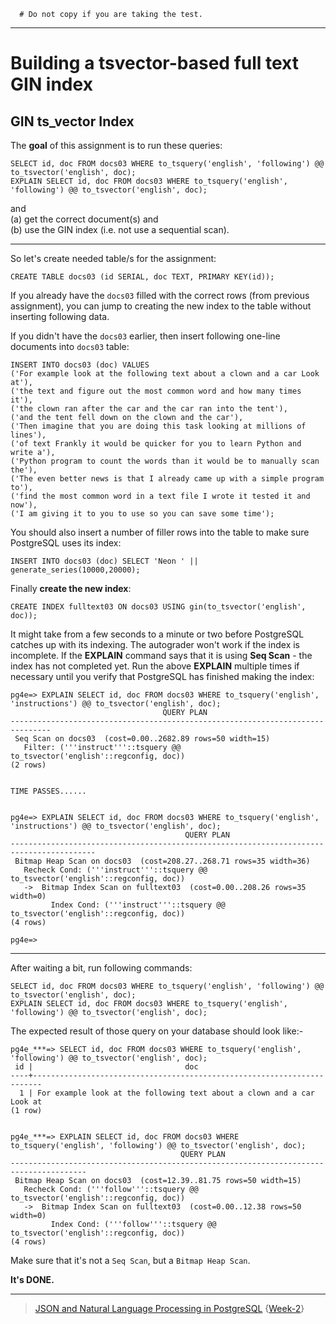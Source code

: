 ```
  # Do not copy if you are taking the test.
```
--- 

# Building a tsvector-based full text GIN index 
## GIN ts_vector Index 

The **goal** of this assignment is to run these queries:
```
SELECT id, doc FROM docs03 WHERE to_tsquery('english', 'following') @@ to_tsvector('english', doc);
EXPLAIN SELECT id, doc FROM docs03 WHERE to_tsquery('english', 'following') @@ to_tsvector('english', doc);
```
and   
(a) get the correct document(s) and  
(b) use the GIN index (i.e. not use a sequential scan). 

---

So let's create needed table/s for the assignment:
```
CREATE TABLE docs03 (id SERIAL, doc TEXT, PRIMARY KEY(id));
```
If you already have the `docs03` filled with the correct rows (from previous assignment), you can jump to creating the new index to the table without inserting following data.

If you didn't have the `docs03` earlier, then insert following one-line documents into `docs03` table: 
```
INSERT INTO docs03 (doc) VALUES
('For example look at the following text about a clown and a car Look at'),
('the text and figure out the most common word and how many times it'),
('the clown ran after the car and the car ran into the tent'),
('and the tent fell down on the clown and the car'),
('Then imagine that you are doing this task looking at millions of lines'),
('of text Frankly it would be quicker for you to learn Python and write a'),
('Python program to count the words than it would be to manually scan the'),
('The even better news is that I already came up with a simple program to'),
('find the most common word in a text file I wrote it tested it and now'),
('I am giving it to you to use so you can save some time');
```

You should also insert a number of filler rows into the table to make sure PostgreSQL uses its index:
```
INSERT INTO docs03 (doc) SELECT 'Neon ' || generate_series(10000,20000);
``` 

Finally **create the new index**:
```
CREATE INDEX fulltext03 ON docs03 USING gin(to_tsvector('english', doc));
```

It might take from a few seconds to a minute or two before PostgreSQL catches up with its indexing. 
The autograder won't work if the index is incomplete. If the **EXPLAIN** command says that it is using **Seq Scan** - the index has not completed yet. 
Run the above **EXPLAIN** multiple times if necessary until you verify that PostgreSQL has finished making the index:

```
pg4e=> EXPLAIN SELECT id, doc FROM docs03 WHERE to_tsquery('english', 'instructions') @@ to_tsvector('english', doc);
                                  QUERY PLAN
-------------------------------------------------------------------------------
 Seq Scan on docs03  (cost=0.00..2682.89 rows=50 width=15)
   Filter: ('''instruct'''::tsquery @@ to_tsvector('english'::regconfig, doc))
(2 rows)


TIME PASSES......


pg4e=> EXPLAIN SELECT id, doc FROM docs03 WHERE to_tsquery('english', 'instructions') @@ to_tsvector('english', doc);
                                       QUERY PLAN
-----------------------------------------------------------------------------------------
 Bitmap Heap Scan on docs03  (cost=208.27..268.71 rows=35 width=36)
   Recheck Cond: ('''instruct'''::tsquery @@ to_tsvector('english'::regconfig, doc))
   ->  Bitmap Index Scan on fulltext03  (cost=0.00..208.26 rows=35 width=0)
         Index Cond: ('''instruct'''::tsquery @@ to_tsvector('english'::regconfig, doc))
(4 rows)

pg4e=>
```

---

After waiting a bit, run following commands:
```
SELECT id, doc FROM docs03 WHERE to_tsquery('english', 'following') @@ to_tsvector('english', doc);
EXPLAIN SELECT id, doc FROM docs03 WHERE to_tsquery('english', 'following') @@ to_tsvector('english', doc);
```

The expected result of those query on your database should look like:- 
```
pg4e_***=> SELECT id, doc FROM docs03 WHERE to_tsquery('english', 'following') @@ to_tsvector('english', doc);
 id |                                  doc
----+------------------------------------------------------------------------
  1 | For example look at the following text about a clown and a car Look at
(1 row)


pg4e_***=> EXPLAIN SELECT id, doc FROM docs03 WHERE to_tsquery('english', 'following') @@ to_tsvector('english', doc);
                                      QUERY PLAN
---------------------------------------------------------------------------------------
 Bitmap Heap Scan on docs03  (cost=12.39..81.75 rows=50 width=15)
   Recheck Cond: ('''follow'''::tsquery @@ to_tsvector('english'::regconfig, doc))
   ->  Bitmap Index Scan on fulltext03  (cost=0.00..12.38 rows=50 width=0)
         Index Cond: ('''follow'''::tsquery @@ to_tsvector('english'::regconfig, doc))
(4 rows)
```
Make sure that it's not a `Seq Scan`, but a `Bitmap Heap Scan`. 

**It's DONE.**

--- 
> [JSON and Natural Language Processing in PostgreSQL](https://www.coursera.org/learn/json-natural-language-processing-postgresql/) {[Week-2](https://www.coursera.org/learn/json-natural-language-processing-postgresql/home/week/2)}
